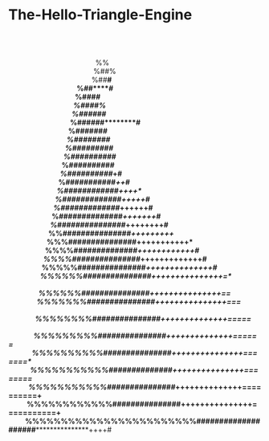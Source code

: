 # The-Hello-Triangle-Engine

                                                                                          
                                                                                          
                                                                                          
                                            %%                                            
                                           %##%                                           
                                          %##**#                                          
                                         %##****#                                         
                                        %###*****#                                        
                                       %####******%                                       
                                      %#####*******#                                      
                                     %######********#                                     
                                    %######**********#                                    
                                   %#######***********#                                   
                                  %########************#                                  
                                 %#########*************#                                 
                                %#########***************#                                
                               %##########***************+#                               
                              %###########***************++#                              
                             %############**************++++*                             
                            %#############**************+++++#                            
                           %#############***************++++++#                           
                          %##############***************+++++++#                          
                         %###############***************++++++++#                         
                        %%###############***************+++++++++*                        
                       %%%###############**************+++++++++++*                       
                      %%%%##############***************++++++++++++#                      
                     %%%%###############***************+++++++++++++#                     
                    %%%%%###############***************++++++++++++++#                    
                   %%%%%%###############**************+++++++++++++++=*                   
                  %%%%%%###############***************+++++++++++++++==*                  
                 %%%%%%%###############***************+++++++++++++++===*                 
                %%%%%%%%###############***************++++++++++++++=====*                
               %%%%%%%%%###############***************++++++++++++++======*               
              %%%%%%%%%%###############**************+++++++++++++++=======*              
             %%%%%%%%%%%##############***************+++++++++++++++========*             
            %%%%%%%%%%%###############***************++++++++++++++==========+            
           %%%%%%%%%%%%###############**************+++++++++++++++===========+           
          %%%%%%%%%%%%%%%%%%%%%%%%####################*********************++++#          
                                                                                          
                                                                                          
                                                                                          
                                                                                          
